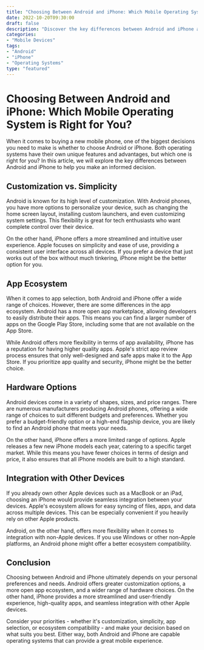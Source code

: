 ```yaml
--- 
title: "Choosing Between Android and iPhone: Which Mobile Operating System is Right for You?" 
date: 2022-10-20T09:30:00 
draft: false 
description: "Discover the key differences between Android and iPhone and find out which mobile operating system suits your needs." 
categories: 
- "Mobile Devices" 
tags: 
- "Android" 
- "iPhone" 
- "Operating Systems" 
type: "featured" 
--- 
```


# Choosing Between Android and iPhone: Which Mobile Operating System is Right for You?

When it comes to buying a new mobile phone, one of the biggest decisions you need to make is whether to choose Android or iPhone. Both operating systems have their own unique features and advantages, but which one is right for you? In this article, we will explore the key differences between Android and iPhone to help you make an informed decision.

## Customization vs. Simplicity

Android is known for its high level of customization. With Android phones, you have more options to personalize your device, such as changing the home screen layout, installing custom launchers, and even customizing system settings. This flexibility is great for tech enthusiasts who want complete control over their device.

On the other hand, iPhone offers a more streamlined and intuitive user experience. Apple focuses on simplicity and ease of use, providing a consistent user interface across all devices. If you prefer a device that just works out of the box without much tinkering, iPhone might be the better option for you.

## App Ecosystem

When it comes to app selection, both Android and iPhone offer a wide range of choices. However, there are some differences in the app ecosystem. Android has a more open app marketplace, allowing developers to easily distribute their apps. This means you can find a larger number of apps on the Google Play Store, including some that are not available on the App Store.

While Android offers more flexibility in terms of app availability, iPhone has a reputation for having higher quality apps. Apple's strict app review process ensures that only well-designed and safe apps make it to the App Store. If you prioritize app quality and security, iPhone might be the better choice.

## Hardware Options

Android devices come in a variety of shapes, sizes, and price ranges. There are numerous manufacturers producing Android phones, offering a wide range of choices to suit different budgets and preferences. Whether you prefer a budget-friendly option or a high-end flagship device, you are likely to find an Android phone that meets your needs.

On the other hand, iPhone offers a more limited range of options. Apple releases a few new iPhone models each year, catering to a specific target market. While this means you have fewer choices in terms of design and price, it also ensures that all iPhone models are built to a high standard.

## Integration with Other Devices

If you already own other Apple devices such as a MacBook or an iPad, choosing an iPhone would provide seamless integration between your devices. Apple's ecosystem allows for easy syncing of files, apps, and data across multiple devices. This can be especially convenient if you heavily rely on other Apple products.

Android, on the other hand, offers more flexibility when it comes to integration with non-Apple devices. If you use Windows or other non-Apple platforms, an Android phone might offer a better ecosystem compatibility.

## Conclusion

Choosing between Android and iPhone ultimately depends on your personal preferences and needs. Android offers greater customization options, a more open app ecosystem, and a wider range of hardware choices. On the other hand, iPhone provides a more streamlined and user-friendly experience, high-quality apps, and seamless integration with other Apple devices.

Consider your priorities - whether it's customization, simplicity, app selection, or ecosystem compatibility - and make your decision based on what suits you best. Either way, both Android and iPhone are capable operating systems that can provide a great mobile experience.
